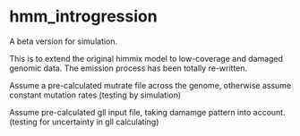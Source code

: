 # hmm_introgression
A beta version for simulation.

This is to extend the original himmix model to low-coverage and damaged genomic data.
The emission process has been totally re-written.

Assume a pre-calculated mutrate file across the genome, otherwise assume constant mutation rates
(testing by simulation)

Assume pre-calculated gll input file, taking damamge pattern into account.
(testing for uncertainty in gll calculating)

